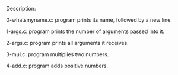 Description:

0-whatsmyname.c: program prints its name, followed by a new line.

1-args.c: program prints the number of arguments passed into it.

2-args.c: program prints all arguments it receives.

3-mul.c: program multiplies two numbers.

4-add.c: program adds positive numbers.

